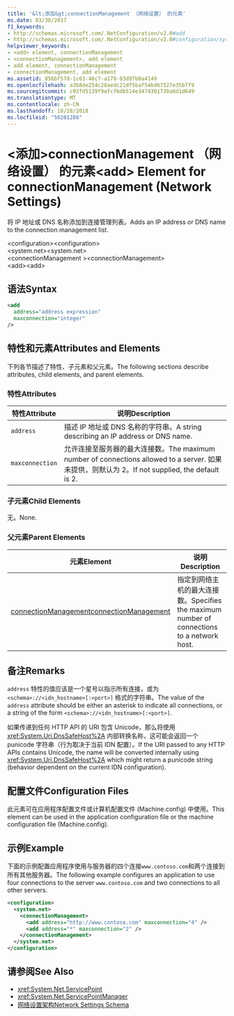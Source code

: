 ```yaml
---
title: '&lt;添加&gt;connectionManagement （网络设置） 的元素'
ms.date: 03/30/2017
f1_keywords:
- http://schemas.microsoft.com/.NetConfiguration/v2.0#add
- http://schemas.microsoft.com/.NetConfiguration/v2.0#configuration/system.net/connectionManagement/add
helpviewer_keywords:
- <add> element, connectionManagement
- <connectionManagement>, add element
- add element, connectionManagement
- connectionManagement, add element
ms.assetid: 856bf57d-1c63-46c7-a178-03d97b0a4149
ms.openlocfilehash: a3b8de254c28aedc21df5baf54bd67527e35b7f9
ms.sourcegitcommit: c93fd5139f9efcf6db514e3474301738a6d1d649
ms.translationtype: MT
ms.contentlocale: zh-CN
ms.lasthandoff: 10/28/2018
ms.locfileid: "50201288"
---
```

# <a name="ltaddgt-element-for-connectionmanagement-network-settings"></a><span data-ttu-id="b34f1-102">&lt;添加&gt;connectionManagement （网络设置） 的元素</span><span class="sxs-lookup"><span data-stu-id="b34f1-102">&lt;add&gt; Element for connectionManagement (Network Settings)</span></span>
<span data-ttu-id="b34f1-103">将 IP 地址或 DNS 名称添加到连接管理列表。</span><span class="sxs-lookup"><span data-stu-id="b34f1-103">Adds an IP address or DNS name to the connection management list.</span></span>  
  
 <span data-ttu-id="b34f1-104">\<configuration></span><span class="sxs-lookup"><span data-stu-id="b34f1-104">\<configuration></span></span>  
<span data-ttu-id="b34f1-105">\<system.net></span><span class="sxs-lookup"><span data-stu-id="b34f1-105">\<system.net></span></span>  
<span data-ttu-id="b34f1-106">\<connectionManagement ></span><span class="sxs-lookup"><span data-stu-id="b34f1-106">\<connectionManagement></span></span>  
<span data-ttu-id="b34f1-107">\<add></span><span class="sxs-lookup"><span data-stu-id="b34f1-107">\<add></span></span>  
  
## <a name="syntax"></a><span data-ttu-id="b34f1-108">语法</span><span class="sxs-lookup"><span data-stu-id="b34f1-108">Syntax</span></span>  
  
```xml  
<add   
  address="address expression"   
  maxconnection="integer"   
/>  
```  
  
## <a name="attributes-and-elements"></a><span data-ttu-id="b34f1-109">特性和元素</span><span class="sxs-lookup"><span data-stu-id="b34f1-109">Attributes and Elements</span></span>  
 <span data-ttu-id="b34f1-110">下列各节描述了特性、子元素和父元素。</span><span class="sxs-lookup"><span data-stu-id="b34f1-110">The following sections describe attributes, child elements, and parent elements.</span></span>  
  
### <a name="attributes"></a><span data-ttu-id="b34f1-111">特性</span><span class="sxs-lookup"><span data-stu-id="b34f1-111">Attributes</span></span>  
  
|<span data-ttu-id="b34f1-112">**特性**</span><span class="sxs-lookup"><span data-stu-id="b34f1-112">**Attribute**</span></span>|<span data-ttu-id="b34f1-113">**说明**</span><span class="sxs-lookup"><span data-stu-id="b34f1-113">**Description**</span></span>|  
|-------------------|---------------------|  
|`address`|<span data-ttu-id="b34f1-114">描述 IP 地址或 DNS 名称的字符串。</span><span class="sxs-lookup"><span data-stu-id="b34f1-114">A string describing an IP address or DNS name.</span></span>|  
|`maxconnection`|<span data-ttu-id="b34f1-115">允许连接至服务器的最大连接数。</span><span class="sxs-lookup"><span data-stu-id="b34f1-115">The maximum number of connections allowed to a server.</span></span> <span data-ttu-id="b34f1-116">如果未提供，则默认为 2。</span><span class="sxs-lookup"><span data-stu-id="b34f1-116">If not supplied, the default is 2.</span></span>|  
  
### <a name="child-elements"></a><span data-ttu-id="b34f1-117">子元素</span><span class="sxs-lookup"><span data-stu-id="b34f1-117">Child Elements</span></span>  
 <span data-ttu-id="b34f1-118">无。</span><span class="sxs-lookup"><span data-stu-id="b34f1-118">None.</span></span>  
  
### <a name="parent-elements"></a><span data-ttu-id="b34f1-119">父元素</span><span class="sxs-lookup"><span data-stu-id="b34f1-119">Parent Elements</span></span>  
  
|<span data-ttu-id="b34f1-120">**元素**</span><span class="sxs-lookup"><span data-stu-id="b34f1-120">**Element**</span></span>|<span data-ttu-id="b34f1-121">**说明**</span><span class="sxs-lookup"><span data-stu-id="b34f1-121">**Description**</span></span>|  
|-----------------|---------------------|  
|[<span data-ttu-id="b34f1-122">connectionManagement</span><span class="sxs-lookup"><span data-stu-id="b34f1-122">connectionManagement</span></span>](../../../../../docs/framework/configure-apps/file-schema/network/connectionmanagement-element-network-settings.md)|<span data-ttu-id="b34f1-123">指定到网络主机的最大连接数。</span><span class="sxs-lookup"><span data-stu-id="b34f1-123">Specifies the maximum number of connections to a network host.</span></span>|  
  
## <a name="remarks"></a><span data-ttu-id="b34f1-124">备注</span><span class="sxs-lookup"><span data-stu-id="b34f1-124">Remarks</span></span>  
 <span data-ttu-id="b34f1-125">`address` 特性的值应该是一个星号以指示所有连接，或为 `<schema>://<idn_hostname>[:<port>]` 格式的字符串。</span><span class="sxs-lookup"><span data-stu-id="b34f1-125">The value of the `address` attribute should be either an asterisk to indicate all connections, or a string of the form `<schema>://<idn_hostname>[:<port>]`.</span></span>  
  
 <span data-ttu-id="b34f1-126">如果传递到任何 HTTP API 的 URI 包含 Unicode，那么将使用 <xref:System.Uri.DnsSafeHost%2A> 内部转换名称，这可能会返回一个 punicode 字符串（行为取决于当前 IDN 配置）。</span><span class="sxs-lookup"><span data-stu-id="b34f1-126">If the URI passed to any HTTP APIs contains Unicode, the name will be converted internally using <xref:System.Uri.DnsSafeHost%2A> which might return a punicode string (behavior dependent on the current IDN configuration).</span></span>  
  
## <a name="configuration-files"></a><span data-ttu-id="b34f1-127">配置文件</span><span class="sxs-lookup"><span data-stu-id="b34f1-127">Configuration Files</span></span>  
 <span data-ttu-id="b34f1-128">此元素可在应用程序配置文件或计算机配置文件 (Machine.config) 中使用。</span><span class="sxs-lookup"><span data-stu-id="b34f1-128">This element can be used in the application configuration file or the machine configuration file (Machine.config).</span></span>  
  
## <a name="example"></a><span data-ttu-id="b34f1-129">示例</span><span class="sxs-lookup"><span data-stu-id="b34f1-129">Example</span></span>  
 <span data-ttu-id="b34f1-130">下面的示例配置应用程序使用与服务器的四个连接`www.contoso.com`和两个连接到所有其他服务器。</span><span class="sxs-lookup"><span data-stu-id="b34f1-130">The following example configures an application to use four connections to the server `www.contoso.com` and two connections to all other servers.</span></span>  
  
```xml  
<configuration>  
  <system.net>  
    <connectionManagement>  
      <add address="http://www.contoso.com" maxconnection="4" />  
      <add address="*" maxconnection="2" />  
    </connectionManagement>  
  </system.net>  
</configuration>  
```  
  
## <a name="see-also"></a><span data-ttu-id="b34f1-131">请参阅</span><span class="sxs-lookup"><span data-stu-id="b34f1-131">See Also</span></span>  
- <xref:System.Net.ServicePoint>  
- <xref:System.Net.ServicePointManager>  
- [<span data-ttu-id="b34f1-132">网络设置架构</span><span class="sxs-lookup"><span data-stu-id="b34f1-132">Network Settings Schema</span></span>](../../../../../docs/framework/configure-apps/file-schema/network/index.md)
